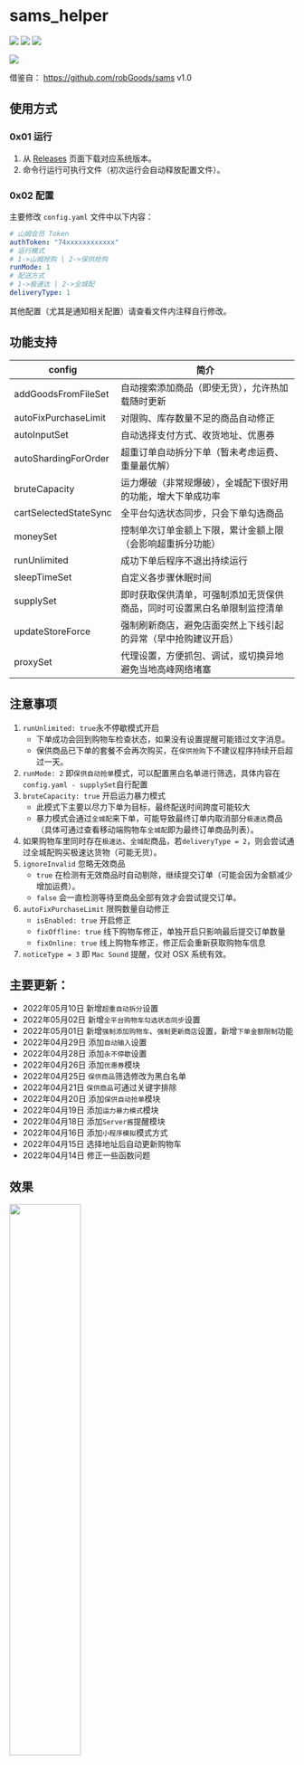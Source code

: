 # sams_helper
[![](https://img.shields.io/github/license/sari3l/sams_helper)]()
[![](https://img.shields.io/github/v/release/sari3l/sams_helper)]()
[![](https://img.shields.io/github/downloads/sari3l/sams_helper/total)]()

<img src="https://github.com/sari3l/sams_helper/blob/main/pics/sams_helper.png"/>

借鉴自： https://github.com/robGoods/sams v1.0

## 使用方式

### 0x01 运行

1. 从 [Releases](https://github.com/sari3l/sams_helper/releases) 页面下载对应系统版本。
2. 命令行运行可执行文件（初次运行会自动释放配置文件）。

### 0x02 配置

主要修改 `config.yaml` 文件中以下内容：

```yaml
# 山姆会员 Token
authToken: "74xxxxxxxxxxxx"
# 运行模式
# 1->山姆抢购 | 2->保供抢购
runMode: 1
# 配送方式
# 1->极速达 | 2->全城配
deliveryType: 1
```

其他配置（尤其是通知相关配置）请查看文件内注释自行修改。

## 功能支持 

| config                | 简介                                   |
|-----------------------|--------------------------------------|
| addGoodsFromFileSet   | 自动搜索添加商品（即使无货），允许热加载随时更新             |
| autoFixPurchaseLimit  | 对限购、库存数量不足的商品自动修正                    |
| autoInputSet          | 自动选择支付方式、收货地址、优惠券                    |
| autoShardingForOrder  | 超重订单自动拆分下单（暂未考虑运费、重量最优解）             |
| bruteCapacity         | 运力爆破（非常规爆破），全城配下很好用的功能，增大下单成功率       |
| cartSelectedStateSync | 全平台勾选状态同步，只会下单勾选商品                   |
| moneySet              | 控制单次订单金额上下限，累计金额上限（会影响超重拆分功能）        |
| runUnlimited          | 成功下单后程序不退出持续运行                       |
| sleepTimeSet          | 自定义各步骤休眠时间                           |
| supplySet             | 即时获取保供清单，可强制添加无货保供商品，同时可设置黑白名单限制监控清单 |
| updateStoreForce      | 强制刷新商店，避免店面突然上下线引起的异常（早中抢购建议开启）      |
| proxySet              | 代理设置，方便抓包、调试，或切换异地避免当地高峰网络堵塞         |

## 注意事项

1. `runUnlimited: true`永不停歇模式开启
   - 下单成功会回到购物车检查状态，如果没有设置提醒可能错过文字消息。
   - 保供商品已下单的套餐不会再次购买，在`保供抢购`下不建议程序持续开启超过一天。
2. `runMode: 2` 即`保供自动抢单`模式，可以配置黑白名单进行筛选，具体内容在`config.yaml - supplySet`自行配置
3. `bruteCapacity: true` 开启运力暴力模式 
   - 此模式下主要以尽力下单为目标，最终配送时间跨度可能较大
   - 暴力模式会通过`全城配`来下单，可能导致最终订单内取消部分`极速达`商品（具体可通过查看移动端购物车`全城配`即为最终订单商品列表）。
4. 如果购物车里同时存在`极速达`、`全城配`商品，若`deliveryType = 2`，则会尝试通过全城配购买极速达货物（可能无货）。
5. `ignoreInvalid` 忽略无效商品
   - `true` 在检测有无效商品时自动剔除，继续提交订单（可能会因为金额减少增加运费）。
   - `false` 会一直检测等待至商品全部有效才会尝试提交订单。
6. `autoFixPurchaseLimit` 限购数量自动修正
   - `isEnabled: true` 开启修正
   - `fixOffline: true` 线下购物车修正，单独开启只影响最后提交订单数量
   - `fixOnline: true` 线上购物车修正，修正后会重新获取购物车信息
7. `noticeType = 3` 即 `Mac Sound` 提醒，仅对 OSX 系统有效。

## 主要更新：

- 2022年05月10日 新增`超重自动拆分`设置
- 2022年05月02日 新增`全平台购物车勾选状态同步`设置
- 2022年05月01日 新增`强制添加购物车`、`强制更新商店`设置，新增`下单金额限制`功能
- 2022年04月29日 添加`自动输入`设置
- 2022年04月28日 添加`永不停歇`设置
- 2022年04月26日 添加`优惠券`模块
- 2022年04月25日 `保供商品`筛选修改为黑白名单
- 2022年04月21日 `保供商品`可通过关键字排除
- 2022年04月20日 添加`保供自动抢单`模块
- 2022年04月19日 添加`运力暴力模式`模块
- 2022年04月18日 添加`Server酱`提醒模块
- 2022年04月16日 添加`小程序模拟`模式方式
- 2022年04月15日 选择地址后自动更新购物车
- 2022年04月14日 修正一些函数问题

## 效果

<img src="https://github.com/sari3l/sams_helper/blob/main/pics/pic_1.jpeg" width="50%"/><br/>
<img src="https://github.com/sari3l/sams_helper/blob/main/pics/pic_2.png" width="50%"/><br/>

## 声明

本项目仅供学习交流，严禁用作商业行为，特别禁止黄牛加价代抢等！

因违法违规等不当使用导致的后果与本人无关，如有任何问题可联系本人删除！
